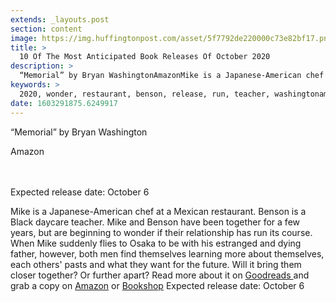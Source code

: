 ```yaml
--- 
extends: _layouts.post 
section: content 
image: https://img.huffingtonpost.com/asset/5f7792de220000c73e82bf17.png?ops=1778_1000 
title: > 
  10 Of The Most Anticipated Book Releases Of October 2020 
description: > 
  “Memorial” by Bryan WashingtonAmazonMike is a Japanese-American chef at a Mexican restaurant.Benson is a Black daycare teacher.Mike and Benson have been together for a few years, but are beginning to wonder if their relationship has run its course.When Mike suddenly flies to Osaka to be with his estranged and dying father, however, both men find themselves learning more about themselves, each others' pasts and what they want for the future.Read more about it on Goodreads and grab a copy on Amazon or Bookshop Expected release date: October 6 
keywords: > 
  2020, wonder, restaurant, benson, release, run, teacher, washingtonamazonmike, anticipated, suddenly, relationship, releases, book, mike 
date: 1603291875.6249917 
--- 
```

<div><p class="title-container">&#8220;Memorial&#8221; by Bryan Washington</p><p class="credit-container"><p class="credit">Amazon</p></p><a></a><a></a><a></a><br><br>Expected release date: October 6<p>Mike is a Japanese-American chef at a Mexican restaurant. Benson is a Black daycare teacher. Mike and Benson have been together for a few years, but are beginning to wonder if their relationship has run its course. When Mike suddenly flies to Osaka to be with his estranged and dying father, however, both men find themselves learning more about themselves, each others' pasts and what they want for the future. Will it bring them closer together? Or further apart? Read more about it on <a href="https://www.goodreads.com/book/show/48902303-memorial" target="_blank" rel="nofollow">Goodreads </a> and grab a copy on <a href="https://amzn.to/36qYctK" target="_blank" rel="nofollow">Amazon</a> or <a href="https://fave.co/34jDyJh" target="_blank" rel="nofollow">Bookshop</a> Expected release date: October 6</p></div>